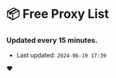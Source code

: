 # :package: Free Proxy List
### Updated every 15 minutes.

- Last updated: `2024-06-19 17:39`

:heart:
